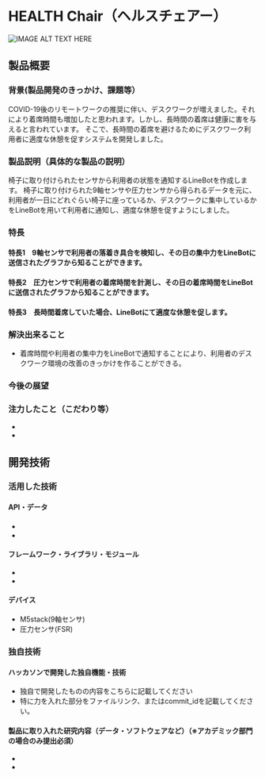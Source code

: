 # HEALTH Chair（ヘルスチェアー）

![IMAGE ALT TEXT HERE](https://cdn.discordapp.com/attachments/889072819584008228/903646494647787550/aac43b34386cfe67.jpg)

## 製品概要
### 背景(製品開発のきっかけ、課題等）
COVID-19後のリモートワークの推奨に伴い、デスクワークが増えました。それにより着席時間も増加したと思われます。しかし、長時間の着席は健康に害を与えると言われています。  そこで、長時間の着席を避けるためにデスクワーク利用者に適度な休憩を促すシステムを開発しました。　　

### 製品説明（具体的な製品の説明）
椅子に取り付けられたセンサから利用者の状態を通知するLineBotを作成します。 
椅子に取り付けられた9軸センサや圧力センサから得られるデータを元に、利用者が一日にどれぐらい椅子に座っているか、デスクワークに集中しているかをLineBotを用いて利用者に通知し、適度な休憩を促すようにしました。

### 特長
#### 特長1　9軸センサで利用者の落着き具合を検知し、その日の集中力をLineBotに送信されたグラフから知ることができます。　　　
#### 特長2　圧力センサで利用者の着席時間を計測し、その日の着席時間をLineBotに送信されたグラフから知ることができます。  
#### 特長3　長時間着席していた場合、LineBotにて適度な休憩を促します。　　

### 解決出来ること
* 着席時間や利用者の集中力をLineBotで通知することにより、利用者のデスクワーク環境の改善のきっかけを作ることができる。

### 今後の展望


### 注力したこと（こだわり等）
* 
* 

## 開発技術
### 活用した技術
#### API・データ
* 　
* 

#### フレームワーク・ライブラリ・モジュール
* 
* 

#### デバイス
* M5stack(9軸センサ) 
* 圧力センサ(FSR)

### 独自技術
#### ハッカソンで開発した独自機能・技術
* 独自で開発したものの内容をこちらに記載してください
* 特に力を入れた部分をファイルリンク、またはcommit_idを記載してください。

#### 製品に取り入れた研究内容（データ・ソフトウェアなど）（※アカデミック部門の場合のみ提出必須）
* 
* 
